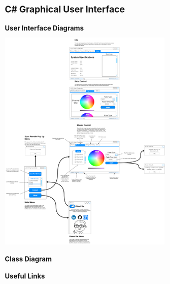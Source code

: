 # C# Graphical User Interface

## User Interface Diagrams

![Mockups](docs/Mockups.png)

## Class Diagram

## Useful Links
